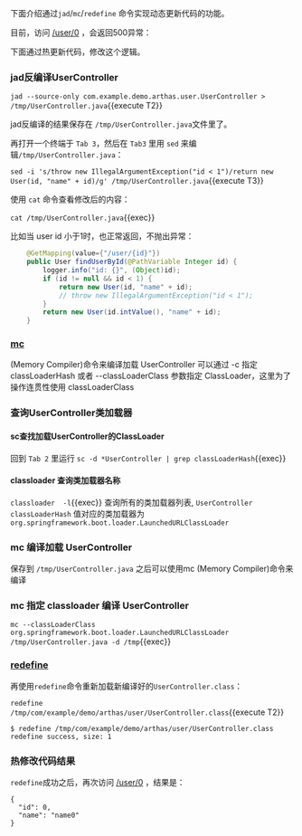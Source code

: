 下面介绍通过`jad`/`mc`/`redefine` 命令实现动态更新代码的功能。

目前，访问 [/user/0]({{TRAFFIC_HOST1_80}}/user/0) ，会返回500异常：

下面通过热更新代码，修改这个逻辑。

### jad反编译UserController

`jad --source-only com.example.demo.arthas.user.UserController > /tmp/UserController.java`{{execute T2}}

jad反编译的结果保存在 `/tmp/UserController.java`文件里了。

再打开一个终端于 `Tab 3`，然后在 `Tab3` 里用 `sed` 来编辑`/tmp/UserController.java`：

`sed -i 's/throw new IllegalArgumentException("id < 1")/return new User(id, "name" + id)/g' /tmp/UserController.java`{{execute T3}}

使用 `cat` 命令查看修改后的内容：

`cat /tmp/UserController.java`{{exec}}

比如当 user id 小于1时，也正常返回，不抛出异常：

```java
    @GetMapping(value={"/user/{id}"})
    public User findUserById(@PathVariable Integer id) {
        logger.info("id: {}", (Object)id);
        if (id != null && id < 1) {
			return new User(id, "name" + id);
            // throw new IllegalArgumentException("id < 1");
        }
        return new User(id.intValue(), "name" + id);
    }
```

### [mc](https://arthas.aliyun.com/doc/mc.html)

(Memory Compiler)命令来编译加载 UserController
可以通过 -c 指定 classLoaderHash 或者 --classLoaderClass 参数指定 ClassLoader，这里为了操作连贯性使用 classLoaderClass

### 查询UserController类加载器

#### sc查找加载UserController的ClassLoader

回到 `Tab 2` 里运行 `sc -d *UserController | grep classLoaderHash`{{exec}}

#### classloader 查询类加载器名称

`classloader  -l`{{exec}} 查询所有的类加载器列表, `UserController classLoaderHash` 值对应的类加载器为 `org.springframework.boot.loader.LaunchedURLClassLoader`

### mc 编译加载 UserController

保存到 `/tmp/UserController.java` 之后可以使用mc (Memory Compiler)命令来编译

### mc 指定 classloader 编译 UserController

`mc --classLoaderClass org.springframework.boot.loader.LaunchedURLClassLoader /tmp/UserController.java -d /tmp`{{exec}}

### [redefine](https://arthas.aliyun.com/doc/redefine.html)

再使用`redefine`命令重新加载新编译好的`UserController.class`：

`redefine /tmp/com/example/demo/arthas/user/UserController.class`{{execute T2}}

```
$ redefine /tmp/com/example/demo/arthas/user/UserController.class
redefine success, size: 1
```

### 热修改代码结果

`redefine`成功之后，再次访问 [/user/0]({{TRAFFIC_HOST1_80}}/user/0) ，结果是：

```
{
  "id": 0,
  "name": "name0"
}
```
